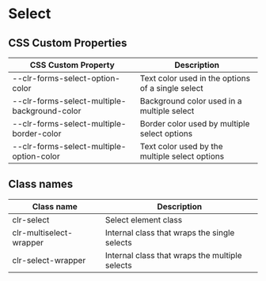 # Select

## CSS Custom Properties

| CSS Custom Property                          | Description                                       |
| -------------------------------------------- | ------------------------------------------------- |
| --clr-forms-select-option-color              | Text color used in the options of a single select |
| --clr-forms-select-multiple-background-color | Background color used in a multiple select        |
| --clr-forms-select-multiple-border-color     | Border color used by multiple select options      |
| --clr-forms-select-multiple-option-color     | Text color used by the multiple select options    |

## Class names

| Class name              | Description                                    |
| ----------------------- | ---------------------------------------------- |
| clr-select              | Select element class                           |
| clr-multiselect-wrapper | Internal class that wraps the single selects   |
| clr-select-wrapper      | Internal class that wraps the multiple selects |

